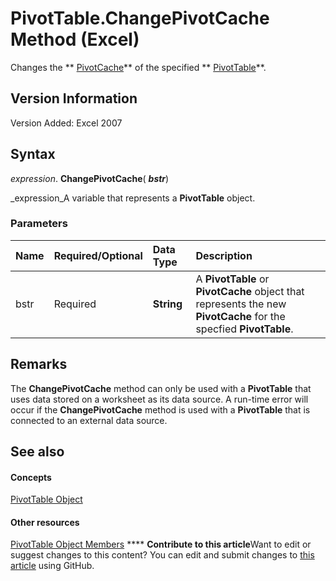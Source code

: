 
# PivotTable.ChangePivotCache Method (Excel)

Changes the  ** [PivotCache](c3d84ef1-f9e6-b1bc-cbf0-3ba8dfe17439.md)** of the specified ** [PivotTable](a9c1d4a0-78a9-f9a6-6daf-91cb63e45842.md)**.


## Version Information

Version Added: Excel 2007 


## Syntax

 _expression_. **ChangePivotCache**( **_bstr_**)

 _expression_A variable that represents a  **PivotTable** object.


### Parameters



|**Name**|**Required/Optional**|**Data Type**|**Description**|
|:-----|:-----|:-----|:-----|
|bstr|Required| **String**|A  **PivotTable** or **PivotCache** object that represents the new **PivotCache** for the specfied **PivotTable**.|

## Remarks

The  **ChangePivotCache** method can only be used with a **PivotTable** that uses data stored on a worksheet as its data source. A run-time error will occur if the **ChangePivotCache** method is used with a **PivotTable** that is connected to an external data source.


## See also


#### Concepts


 [PivotTable Object](a9c1d4a0-78a9-f9a6-6daf-91cb63e45842.md)
#### Other resources


 [PivotTable Object Members](8e8d1692-cf32-63c6-a1f6-54ddcc2a4964.md)
****   **Contribute to this article**Want to edit or suggest changes to this content? You can edit and submit changes to  [this article](https://github.com/jhershey00/VBA_Excel_Test/OpenXMLCon/articles/1b1ee1b4-0ed6-641a-3e1d-739461fa0466.md) using GitHub.

